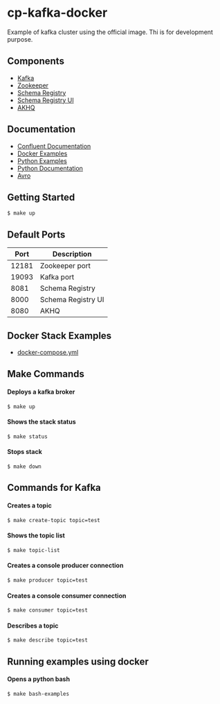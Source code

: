 # cp-kafka-docker

Example of kafka cluster using the official image. Thi is for development purpose.

## Components

- [Kafka](https://hub.docker.com/r/confluentinc/cp-kafka)
- [Zookeeper](https://hub.docker.com/r/confluentinc/cp-zookeeper)
- [Schema Registry](https://hub.docker.com/r/confluentinc/cp-schema-registry)
- [Schema Registry UI](https://hub.docker.com/r/landoop/schema-registry-ui/)
- [AKHQ](https://github.com/tchiotludo/akhq)  

## Documentation

- [Confluent Documentation](https://docs.confluent.io/platform/current/installation/docker/config-reference.html)
- [Docker Examples](https://github.com/confluentinc/examples)
- [Python Examples](https://github.com/confluentinc/confluent-kafka-python)
- [Python Documentation](https://docs.confluent.io/platform/current/clients/confluent-kafka-python/html/index.html)
- [Avro](https://avro.apache.org/docs/current/gettingstartedpython.html)

## Getting Started

```
$ make up
```

## Default Ports

| Port | Description |
| - | - |
| 12181 | Zookeeper port |
| 19093 | Kafka port |
| 8081 | Schema Registry |
| 8000 | Schema Registry UI |
| 8080 | AKHQ |

## Docker Stack Examples

- [docker-compose.yml](docker-compose.yml)

## Make Commands

#### Deploys a kafka broker
```
$ make up
```

#### Shows the stack status
```
$ make status
```

#### Stops stack
```
$ make down
```

## Commands for Kafka

#### Creates a topic
```
$ make create-topic topic=test
```

#### Shows the topic list
```
$ make topic-list
```

#### Creates a console producer connection
```
$ make producer topic=test
```

#### Creates a console consumer connection
```
$ make consumer topic=test
```

#### Describes a topic
```
$ make describe topic=test
```

## Running examples using docker

#### Opens a python bash 
```
$ make bash-examples
```